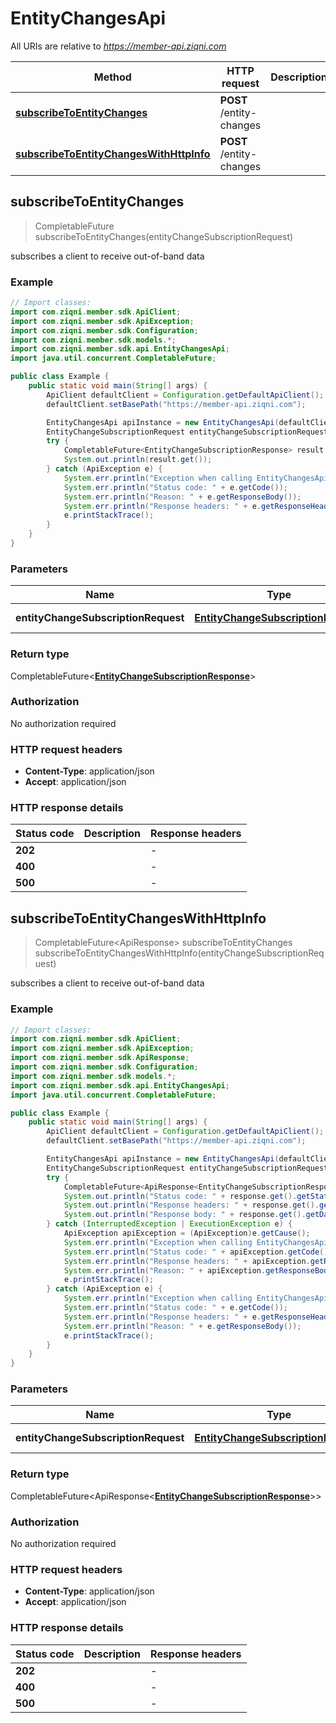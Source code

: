 # EntityChangesApi

All URIs are relative to *https://member-api.ziqni.com*

| Method | HTTP request | Description |
|------------- | ------------- | -------------|
| [**subscribeToEntityChanges**](EntityChangesApi.md#subscribeToEntityChanges) | **POST** /entity-changes |  |
| [**subscribeToEntityChangesWithHttpInfo**](EntityChangesApi.md#subscribeToEntityChangesWithHttpInfo) | **POST** /entity-changes |  |



## subscribeToEntityChanges

> CompletableFuture<EntityChangeSubscriptionResponse> subscribeToEntityChanges(entityChangeSubscriptionRequest)



subscribes a client to receive out-of-band data

### Example

```java
// Import classes:
import com.ziqni.member.sdk.ApiClient;
import com.ziqni.member.sdk.ApiException;
import com.ziqni.member.sdk.Configuration;
import com.ziqni.member.sdk.models.*;
import com.ziqni.member.sdk.api.EntityChangesApi;
import java.util.concurrent.CompletableFuture;

public class Example {
    public static void main(String[] args) {
        ApiClient defaultClient = Configuration.getDefaultApiClient();
        defaultClient.setBasePath("https://member-api.ziqni.com");

        EntityChangesApi apiInstance = new EntityChangesApi(defaultClient);
        EntityChangeSubscriptionRequest entityChangeSubscriptionRequest = new EntityChangeSubscriptionRequest(); // EntityChangeSubscriptionRequest | subscription payload
        try {
            CompletableFuture<EntityChangeSubscriptionResponse> result = apiInstance.subscribeToEntityChanges(entityChangeSubscriptionRequest);
            System.out.println(result.get());
        } catch (ApiException e) {
            System.err.println("Exception when calling EntityChangesApi#subscribeToEntityChanges");
            System.err.println("Status code: " + e.getCode());
            System.err.println("Reason: " + e.getResponseBody());
            System.err.println("Response headers: " + e.getResponseHeaders());
            e.printStackTrace();
        }
    }
}
```

### Parameters


| Name | Type | Description  | Notes |
|------------- | ------------- | ------------- | -------------|
| **entityChangeSubscriptionRequest** | [**EntityChangeSubscriptionRequest**](EntityChangeSubscriptionRequest.md)| subscription payload | |

### Return type

CompletableFuture<[**EntityChangeSubscriptionResponse**](EntityChangeSubscriptionResponse.md)>


### Authorization

No authorization required

### HTTP request headers

- **Content-Type**: application/json
- **Accept**: application/json

### HTTP response details
| Status code | Description | Response headers |
|-------------|-------------|------------------|
| **202** |  |  -  |
| **400** |  |  -  |
| **500** |  |  -  |

## subscribeToEntityChangesWithHttpInfo

> CompletableFuture<ApiResponse<EntityChangeSubscriptionResponse>> subscribeToEntityChanges subscribeToEntityChangesWithHttpInfo(entityChangeSubscriptionRequest)



subscribes a client to receive out-of-band data

### Example

```java
// Import classes:
import com.ziqni.member.sdk.ApiClient;
import com.ziqni.member.sdk.ApiException;
import com.ziqni.member.sdk.ApiResponse;
import com.ziqni.member.sdk.Configuration;
import com.ziqni.member.sdk.models.*;
import com.ziqni.member.sdk.api.EntityChangesApi;
import java.util.concurrent.CompletableFuture;

public class Example {
    public static void main(String[] args) {
        ApiClient defaultClient = Configuration.getDefaultApiClient();
        defaultClient.setBasePath("https://member-api.ziqni.com");

        EntityChangesApi apiInstance = new EntityChangesApi(defaultClient);
        EntityChangeSubscriptionRequest entityChangeSubscriptionRequest = new EntityChangeSubscriptionRequest(); // EntityChangeSubscriptionRequest | subscription payload
        try {
            CompletableFuture<ApiResponse<EntityChangeSubscriptionResponse>> response = apiInstance.subscribeToEntityChangesWithHttpInfo(entityChangeSubscriptionRequest);
            System.out.println("Status code: " + response.get().getStatusCode());
            System.out.println("Response headers: " + response.get().getHeaders());
            System.out.println("Response body: " + response.get().getData());
        } catch (InterruptedException | ExecutionException e) {
            ApiException apiException = (ApiException)e.getCause();
            System.err.println("Exception when calling EntityChangesApi#subscribeToEntityChanges");
            System.err.println("Status code: " + apiException.getCode());
            System.err.println("Response headers: " + apiException.getResponseHeaders());
            System.err.println("Reason: " + apiException.getResponseBody());
            e.printStackTrace();
        } catch (ApiException e) {
            System.err.println("Exception when calling EntityChangesApi#subscribeToEntityChanges");
            System.err.println("Status code: " + e.getCode());
            System.err.println("Response headers: " + e.getResponseHeaders());
            System.err.println("Reason: " + e.getResponseBody());
            e.printStackTrace();
        }
    }
}
```

### Parameters


| Name | Type | Description  | Notes |
|------------- | ------------- | ------------- | -------------|
| **entityChangeSubscriptionRequest** | [**EntityChangeSubscriptionRequest**](EntityChangeSubscriptionRequest.md)| subscription payload | |

### Return type

CompletableFuture<ApiResponse<[**EntityChangeSubscriptionResponse**](EntityChangeSubscriptionResponse.md)>>


### Authorization

No authorization required

### HTTP request headers

- **Content-Type**: application/json
- **Accept**: application/json

### HTTP response details
| Status code | Description | Response headers |
|-------------|-------------|------------------|
| **202** |  |  -  |
| **400** |  |  -  |
| **500** |  |  -  |

